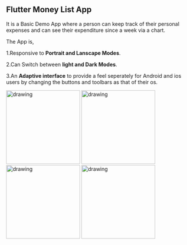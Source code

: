 ## Flutter Money List App

It is a Basic Demo App where a person can keep track of their personal expenses and can see their expenditure since a week via a chart.

The App is,

1.Responsive to **Portrait and Lanscape Modes**.

2.Can Switch between **light and Dark Modes**.

3.An **Adaptive interface** to provide a feel seperately for Android and ios users by changing the buttons and toolbars as that of their os.

<img src="https://github.com/venkatamanikanta47/images/blob/master/four.jpg" alt="drawing" width="200"/>
<img src="https://github.com/venkatamanikanta47/images/blob/master/three.jpg" alt="drawing" width="200"/>
<img src="https://github.com/venkatamanikanta47/images/blob/master/two.jpg" alt="drawing" width="200"/>
<img src="https://github.com/venkatamanikanta47/images/blob/master/one.jpg" alt="drawing" width="200"/>


